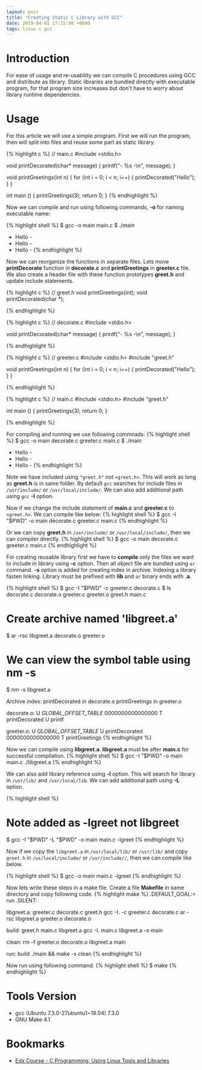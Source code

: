 ```yaml
---
layout: post
title: "Creating Static C Library with GCC"
date: 2019-04-01 17:15:00 +0600
tags: linux c gcc
---
```


# Introduction
For ease of usage and re-usability we can compile C procedures using GCC and distribute as library. Static libraries are
bundled directly with executable program, for that program size increases but don't have to worry about library runtime
dependencies.

# Usage
For this article we will use a simple program. First we will run the program, then will split into files and reuse some
part as static library.

{% highlight c %}
// main.c
#include <stdio.h>

void printDecorated(char* message) {
    printf("- %s -\n", message);
}

void printGreetings(int n) {
    for (int i = 0; i < n; i++) {
        printDecorated("Hello");
    }
}

int main () {
    printGreetings(3);
    return 0;
}
{% endhighlight %}

Now we can compile and run using following commands, __-o__ for naming executable name:

{% highlight shell %}
$ gcc -o main main.c
$ ./main
- Hello -
- Hello -
- Hello -
{% endhighlight %}

Now we can reorganize the functions in separate files. Lets move __printDecorate__ function in __decorate.c__ and
__printGreetings__ in __greeter.c__ file. We also create a header file with these function prototypes __greet.h__ and
update include statements.

{% highlight c %}
// greet.h
void printGreetings(int);
void printDecorated(char *);

{% endhighlight %}

{% highlight c %}
// decorate.c
#include <stdio.h>

void printDecorated(char* message) {
    printf("- %s -\n", message);
}

{% endhighlight %}

{% highlight c %}
// greeter.c
#include <stdio.h>
#include "greet.h"

void printGreetings(int n) {
    for (int i = 0; i < n; i++) {
        printDecorated("Hello");
    }
}

{% endhighlight %}

{% highlight c %}
// main.c
#include <stdio.h>
#include "greet.h"

int main () {
    printGreetings(3);
    return 0;
}

{% endhighlight %}

For compiling and running we use following commnads:
{% highlight shell %}
$ gcc -o main decorate.c greeter.c main.c
$ ./main
- Hello -
- Hello -
- Hello -
{% endhighlight %}

Note we have included using `"greet.h"` not `<greet.h>`. This will work as long as __greet.h__ is in same folder. By
default `gcc` searches for include files in `/usr/include/` or `/usr/local/include/`. We can also add additional path
using `gcc` __-I__ option.

Now if we change the include statement of __main.c__ and __greeter.c__ to `<greet.h>`. We can compile like below:
{% highlight shell %}
$ gcc -I "$PWD" -o main decorate.c greeter.c main.c
{% endhighlight %}

Or we can copy __greet.h__ in `/usr/include/` or `/usr/local/include/`, then we can compiler directly.
{% highlight shell %}
$ gcc -o main decorate.c greeter.c main.c
{% endhighlight %}

For creating reusable library first we have to __compile__ only the files we want to include in library using __-c__
option. Then all object file are bundled using `ar` command. __-s__ option is added for creating index in archive.
Indexing a library fasten linking. Library must be prefixed with __lib__ and `ar` binary ends with __.a__.

{% highlight shell %}
$ gcc -I "$PWD" -c greeter.c decorate.c
$ ls
decorate.c decorate.o greeter.c greeter.o greet.h main.c

# Create archive named 'libgreet.a'
$ ar -rsc libgreet.a decorate.o greeter.o

# We can view the symbol table using nm -s
$ nm -s libgreet.a

Archive index:
printDecorated in decorate.o
printGreetings in greeter.o

decorate.o:
                 U _GLOBAL_OFFSET_TABLE_
0000000000000000 T printDecorated
                 U printf

greeter.o:
                 U _GLOBAL_OFFSET_TABLE_
                 U printDecorated
0000000000000000 T printGreetings
{% endhighlight %}

Now we can compile using __libgreet.a__. __libgreet.a__ must be after __main.c__ for successful compilation.
{% highlight shell %}
$ gcc -I "$PWD" -o main main.c ./libgreet.a
{% endhighlight %}

We can also add library reference using __-l__ option. This will search for library in `/usr/lib/` and `/usr/local/lib`.
We can add additional path using __-L__ option.

{% highlight shell %}
# Note added as -lgreet not libgreet
$ gcc -I "$PWD" -L "$PWD" -o main main.c -lgreet
{% endhighlight %}

Now if we copy the `libgreet.a` in `/usr/local/lib/` or `/usr/lib/` and copy `greet.h` in `/us/local/include/` or
`/usr/include//`, then we can compile like below.

{% highlight shell %}
$ gcc -o main main.c -lgreet
{% endhighlight %}

Now lets write these steps in a make file. Create a file __Makefile__ in same directory and copy following code.
{% highlight make %}
.DEFAULT_GOAL:= run
.SILENT:

libgreet.a: greeter.c decorate.c greet.h
	gcc -I. -c greeter.c decorate.c
	ar -rsc libgreet.a greeter.o decorate.o

build: greet.h main.c libgreet.a
	gcc -I. main.c libgreet.a -o main

clean:
	rm -f greeter.o decorate.o libgreet.a main

run: build
	./main && make -s clean
{% endhighlight %}

Now run using following command:
{% highlight shell %}
$ make
{% endhighlight %}

# Tools Version
* gcc (Ubuntu 7.3.0-27ubuntu1~18.04) 7.3.0
* GNU Make 4.1

# Bookmarks
* [Edx Course - C Programming: Using Linux Tools and Libraries](https://www.edx.org/course/c-programming-using-linux-tools-and-libraries)

